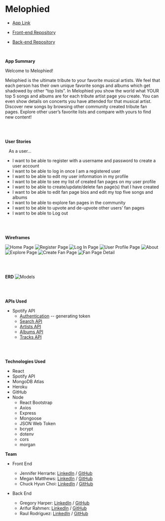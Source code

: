 # Melophied

- [App Link](https://melophied.herokuapp.com/)

- [Front-end Repository](https://github.com/chuckchoiboi/melophied)

- [Back-end Repository](https://github.com/ifrah1/melophied-server)

<br>

**App Summary**

Welcome to Melophied!

Melophied is the ultimate tribute to your favorite musical artists. We feel that each person has their own unique favorite songs and albums which get shadowed by other “top lists”. In Melophied you show the world what YOUR top 5 songs and albums are for each tribute artist page you create. You can even show details on concerts you have attended for that musical artist.
Discover new songs by browsing other community created tribute fan pages. Explore other user’s favorite lists and compare with yours to find new content!

<br/>
<br/>

**User Stories**

&nbsp;&nbsp;&nbsp;As a user…

- I want to be able to register with a username and password to create a user account
- I want to be able to log in once I am a registered user
- I want to be able to edit my user information in my profile
- I want to be able to see my list of created fan pages on my user profile
- I want to be able to create/update/delete fan page(s) that I have created
- I want to be able to edit fan page bios and edit my top five songs and albums
- I want to be able to explore fan pages in the community
- I want to be able to upvote and de-upvote other users’ fan pages
- I want to be able to Log out

<br/>
<br/>

**Wireframes**

![Home Page](https://media.git.generalassemb.ly/user/19097/files/11a0e680-8411-11eb-8f48-144f7615a49b)
![Register Page](https://media.git.generalassemb.ly/user/19097/files/12397d00-8411-11eb-8237-61ccc4ebedb9)
![Log In Page](https://media.git.generalassemb.ly/user/19097/files/12397d00-8411-11eb-80ca-e06424d79f4c)
![User Profile Page](https://media.git.generalassemb.ly/user/19097/files/9f490880-84db-11eb-9fd4-ade853cadd25)
![About](https://media.git.generalassemb.ly/user/19097/files/11085000-8411-11eb-80c0-a3e15496c5d5)
![Explore Page](https://media.git.generalassemb.ly/user/19097/files/11a0e680-8411-11eb-9dad-6c03cb7f632c)
![Create Fan Page](https://media.git.generalassemb.ly/user/19097/files/935d2f00-8e69-11eb-8ee1-de52cf6eb0db)
![Fan Page Detail](https://media.git.generalassemb.ly/user/19097/files/a1ab4b00-8e69-11eb-903c-95d813bd943f)

<br/>
<br/>

**ERD**
![Models](https://media.git.generalassemb.ly/user/19097/files/b28fa180-8411-11eb-8009-fde4decd67f7)

<br/>
<br/>

**APIs Used**

- Spotify API
  - [Authentication](https://developer.spotify.com/documentation/general/guides/authorization-guide/) -- generating token
  - [Search API](https://developer.spotify.com/documentation/web-api/reference/#category-search)
  - [Artists API](https://developer.spotify.com/documentation/web-api/reference/#category-artists)
  - [Albums API](https://developer.spotify.com/documentation/web-api/reference/#category-albums)
  - [Tracks API](https://developer.spotify.com/documentation/web-api/reference/#category-tracks)

<br/>
<br/>

**Technologies Used**

- React
- Spotify API
- MongoDB Atlas
- Heroku
- GitHub
- Node
  - React Bootstrap
  - Axios
  - Express
  - Mongoose
  - JSON Web Token
  - bcrypt
  - dotenv
  - cors
  - morgan

**Team**

- Front End

  - Jennifer Herrarte: [LinkedIn](https://www.linkedin.com/in/jenniferherrarte/) / [GitHub](https://github.com/jennuwine)
  - Megan Matthews: [LinkedIn](https://www.linkedin.com/in/meganmatthews44/) / [GitHub](https://github.com/meganmatthews44)
  - Chuck Hyun Choi: [LinkedIn](https://www.linkedin.com/in/chuckchoi/) / [GitHub](https://github.com/chuckchoiboi)

- Back End

  - Gregory Harper: [LinkedIn](https://www.linkedin.com/in/gregory-harper-71592067/) / [GitHub](https://github.com/gharper235)
  - Arifur Rahmen: [LinkedIn](https://www.linkedin.com/in/arifurrahma/) / [GitHub](https://github.com/ifrah1)
  - Raul Rodriguez: [LinkedIn](https://www.linkedin.com/in/raulirodriguez/) / [GitHub](https://github.com/raulrodriguez8)
